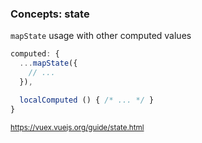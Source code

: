 ### Concepts: state

`mapState` usage with other computed values

```js
computed: {
  ...mapState({
    // ...
  }),

  localComputed () { /* ... */ }
}
```


<small>https://vuex.vuejs.org/guide/state.html</small>

<aside class="notes">
</aside>
